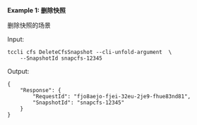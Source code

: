 **Example 1: 删除快照**

删除快照的场景

Input: 

```
tccli cfs DeleteCfsSnapshot --cli-unfold-argument  \
    --SnapshotId snapcfs-12345
```

Output: 
```
{
    "Response": {
        "RequestId": "fjo8aejo-fjei-32eu-2je9-fhue83nd81",
        "SnapshotId": "snapcfs-12345"
    }
}
```

